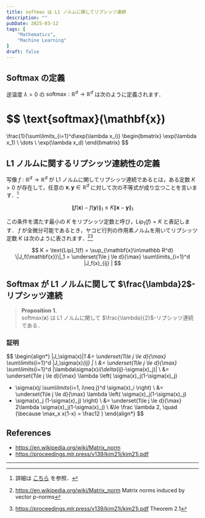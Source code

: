 ```yaml
---
title: softmax は L1 ノルムに関してリプシッツ連続
description: ""
pubDate: 2025-03-12
tags: [
    "Mathematics",
    "Machine Learning"
]
draft: false
---
```


## Softmax の定義

逆温度 $\lambda>0$ の $\text{softmax}:\mathbb R^d\to\mathbb R^d$ は次のように定義されます．

$$
\text{softmax}(\mathbf{x})
=
\frac{1}{\sum\limits_{i=1}^d\exp(\lambda x_i)}
\begin{bmatrix}
\exp(\lambda x_1) \\
\dots \\
\exp(\lambda x_d)
\end{bmatrix}
$$

## L1 ノルムに関するリプシッツ連続性の定義

写像 $f:\mathbb R^d\to\mathbb R^d$ が L1 ノルムに関してリプシッツ連続であるとは，ある定数 $K>0$ が存在して，任意の $\mathbf{x},\mathbf{y}\in\mathbb R^d$ に対して次の不等式が成り立つことを言います．[^1]

$$
\|f(\mathbf{x})-f(\mathbf{y})\|_1
\leq
K\|\mathbf{x}-\mathbf{y}\|_1
$$

この条件を満たす最小の $K$ をリプシッツ定数と呼び，$\text{Lip}_1(f)=K$ と表記します．
$f$ が全微分可能であるとき，ヤコビ行列の作用素ノルムを用いてリプシッツ定数 $K$ は次のように表されます．[^2][^3]

$$
K
= \text{Lip}_1(f)
= \sup_{\mathbf{x}\in\mathbb R^d} \|J_f(\mathbf{x})\|_1
= \underset{1\le j \le d}{\max} \sum\limits_{i=1}^d |J_f(x)_{ij} |
$$

## Softmax が L1 ノルムに関して $\frac{\lambda}2$-リプシッツ連続

> **Proposition 1.** <br>
> $\text{softmax}(\mathbf{x})$ は L1 ノルムに関して $\frac{\lambda}{2}$-リプシッツ連続である．

### 証明

$$
\begin{align*}
\|J_\sigma(x)\|_1
&= \underset{1\le j \le d}{\max} \sum\limits_{i=1}^d |J_\sigma(x)_{ij} | \\
&= \underset{1\le j \le d}{\max} \sum\limits_{i=1}^d |\lambda\sigma(x)_i(\delta_{ij}-\sigma(x)_j)| \\
&= \underset{1\le j \le d}{\max} \lambda \left(
 \sigma(x)_j(1-\sigma(x)_j)
 + \sigma(x)_j \sum\limits_{i=1, i\neq j}^d \sigma(x)_i
\right) \\
&= \underset{1\le j \le d}{\max} \lambda \left(
 \sigma(x)_j(1-\sigma(x)_j)
 + \sigma(x)_j (1-\sigma(x)_j)
\right) \\
&= \underset{1\le j \le d}{\max} 2\lambda \sigma(x)_j(1-\sigma(x)_j) \\
&\le \frac \lambda 2, \quad  (\because \max_x x(1-x) = \frac12 )
\end{align*}
$$

## References

- <https://en.wikipedia.org/wiki/Matrix_norm>
- <https://proceedings.mlr.press/v139/kim21i/kim21i.pdf>

---

[^1]: 詳細は [こちら](../2025-03-12-lipschitz-continuous) を参照．
[^2]: <https://en.wikipedia.org/wiki/Matrix_norm> Matrix norms induced by vector p-norms
[^3]: <https://proceedings.mlr.press/v139/kim21i/kim21i.pdf> Theorem 2.1
